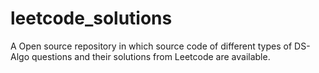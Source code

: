 # leetcode_solutions

A Open source repository in which source code of different types of DS-Algo questions and their solutions from Leetcode are available.
